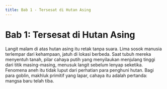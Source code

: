 ```yaml
---
title: Bab 1 - Tersesat di Hutan Asing
---
```

# Bab 1: Tersesat di Hutan Asing

Langit malam di atas hutan asing itu retak tanpa suara. Lima sosok manusia terlempar dari kehampaan, jatuh di lokasi berbeda. Saat tubuh mereka menyentuh tanah, pilar cahaya putih yang menyilaukan menjulang tinggi dari titik masing-masing, menusuk langit sebelum lenyap seketika. Fenomena aneh itu tidak luput dari perhatian para penghuni hutan. Bagi para goblin, makhluk primitif yang lapar, cahaya itu adalah pertanda: mangsa baru telah tiba.



